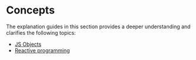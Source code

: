 # Concepts

The explanation guides in this section provides a deeper understanding and clarifies the following topics:

* [JS Objects](/write-code/concepts/javascript-editor-beta)
* [Reactive programming](/write-code/concepts/reactive-programming)
